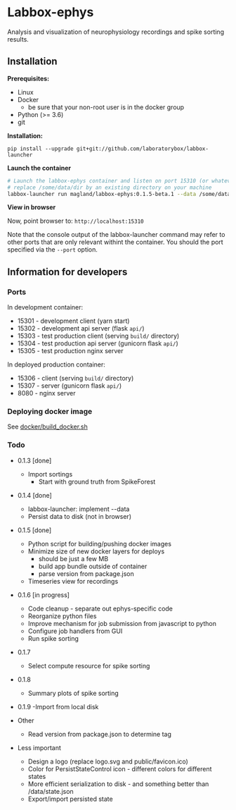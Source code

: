 # Labbox-ephys

Analysis and visualization of neurophysiology recordings and spike sorting results.

## Installation

**Prerequisites:**

* Linux
* Docker
    - be sure that your non-root user is in the docker group
* Python (>= 3.6)
* git

**Installation:**

```
pip install --upgrade git+git://github.com/laboratorybox/labbox-launcher
```

**Launch the container**

```bash
# Launch the labbox-ephys container and listen on port 15310 (or whatever you choose)
# replace /some/data/dir by an existing directory on your machine
labbox-launcher run magland/labbox-ephys:0.1.5-beta.1 --data /some/data/dir --port 15310
```

**View in browser**

Now, point browser to: `http://localhost:15310`

Note that the console output of the labbox-launcher command may refer to other ports that are only relevant withint the container. You should the port specified via the `--port` option.

## Information for developers

### Ports

In development container:

* 15301 - development client (yarn start)
* 15302 - development api server (flask `api/`)
* 15303 - test production client (serving `build/` directory)
* 15304 - test production api server (gunicorn flask `api/`)
* 15305 - test production nginx server

In deployed production container:

* 15306 - client (serving `build/` directory)
* 15307 - server (gunicorn flask `api/`)
* 8080 - nginx server

### Deploying docker image

See [docker/build_docker.sh](docker/build_docker.sh)

### Todo

* 0.1.3 [done]
    - Import sortings
        - Start with ground truth from SpikeForest
* 0.1.4 [done]
    - labbox-launcher: implement --data
    - Persist data to disk (not in browser)
* 0.1.5 [done]
    - Python script for building/pushing docker images
    - Minimize size of new docker layers for deploys
        - should be just a few MB
        - build app bundle outside of container
        - parse version from package.json
    - Timeseries view for recordings
* 0.1.6 [in progress]
    - Code cleanup - separate out ephys-specific code
    - Reorganize python files
    - Improve mechanism for job submission from javascript to python
    - Configure job handlers from GUI
    - Run spike sorting
* 0.1.7
    - Select compute resource for spike sorting
* 0.1.8
    - Summary plots of spike sorting
* 0.1.9
    -Import from local disk

* Other
    
    
    - Read version from package.json to determine tag

* Less important
    - Design a logo (replace logo.svg and public/favicon.ico)
    - Color for PersistStateControl icon - different colors for different states
    - More efficient serialization to disk - and something better than /data/state.json
    - Export/import persisted state
